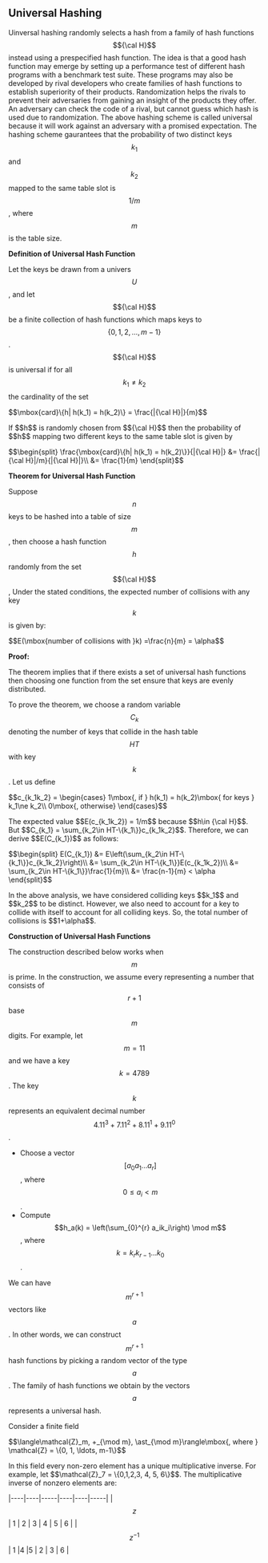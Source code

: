 ## Universal Hashing

<script type="text/javascript" src="https://cdnjs.cloudflare.com/ajax/libs/mathjax/2.7.0/MathJax.js?config=TeX-AMS_CHTML"> </script> <script type="text/x-mathjax-config"> MathJax.Hub.Config({ tex2jax: { inlineMath: [['$','$'], ['\\(','\\)']], processEscapes: true}, jax: ["input/TeX","input/MathML","input/AsciiMath","output/CommonHTML"], extensions: ["tex2jax.js","mml2jax.js","asciimath2jax.js","MathMenu.js","MathZoom.js","AssistiveMML.js", "[Contrib]/a11y/accessibility-menu.js"], TeX: { extensions: ["AMSmath.js","AMSsymbols.js","noErrors.js","noUndefined.js"], equationNumbers: { autoNumber: "AMS" } } }); </script> 

Uinversal hashing randomly selects a hash from a family of hash functions $${\cal H}$$ instead using a prespecified hash function. The idea is that
a good hash function may emerge by setting up a performance test of different hash programs with a benchmark test suite. These programs may also be
developed by rival developers who create families of hash functions to establish superiority of their products. Randomization helps the rivals to 
prevent their adversaries from gaining an insight of the products they offer. An adversary can check the code of a rival, but cannot guess which
hash is used due to randomization. The above hashing scheme is called universal because it will work against an adversary with a promised expectation.
The hashing scheme gaurantees that the probability of two distinct keys $$k_1$$ and $$k_2$$ mapped to the same table slot is $$1/m$$, where $$m$$
is the table size.

<strong>Definition of Universal Hash Function</strong>

Let the keys be drawn from a univers $$U$$, and let $${\cal H}$$ be a finite collection of hash functions which maps keys to $$\{0, 1, 2, \ldots, m-1\}$$.
$${\cal H}$$ is universal if for all $$k_1\ne k_2$$ the cardinality of the set
<p style="align-text:center">
          $$\mbox{card}\{h| h(k_1) = h(k_2)\} = \frac{|{\cal H}|}{m}$$
</p>
If $$h$$ is randomly chosen from $${\cal H}$$ then the probability of $$h$$ mapping two different keys to the same table slot is given by
 <p style="align-text:center">
   $$\begin{split}      
        \frac{\mbox{card}\{h| h(k_1) = h(k_2)\}}{|{\cal H}|} &= \frac{|{\cal H}|/m}{|{\cal H}|}\\
         &= \frac{1}{m}
  \end{split}$$
</p>         
<strong>Theorem for Universal Hash Function</strong>

Suppose $$n$$ keys to be hashed into a table of size $$m$$, then choose a hash function $$h$$ randomly from the set $${\cal H}$$, Under the
stated conditions, the expected number of collisions with any key $$k$$ is given by:
<p style="align-text:center">
$$E(\mbox{number of collisions with }k) =\frac{n}{m} = \alpha$$
</p>
<strong>Proof:</strong>

The theorem implies that if there exists a set of universal hash functions then choosing one function from the set ensure that keys are evenly
distributed.

To prove the theorem, we choose a random variable $$C_{k}$$ denoting the number of keys that collide in the hash table $$HT$$ with key $$k$$.
Let us define
<p style="align-text:center">
$$c_{k_1k_2} = \begin{cases}
          1\mbox{, if } h(k_1) = h(k_2)\mbox{ for keys } k_1\ne k_2\\
          0\mbox{, otherwise}
          \end{cases}$$
</p>
The expected value $$E(c_{k_1k_2}) = 1/m$$ because $$h\in {\cal H}$$. But $$C_{k_1} = \sum_{k_2\in HT-\{k_1\}}c_{k_1k_2}$$. Therefore, 
we can derive $$E(C_{k_1})$$ as follows:
<p style="align-text:center">
$$\begin{split}
      E(C_{k_1}) &= E\left(\sum_{k_2\in HT-\{k_1\}}c_{k_1k_2}\right)\\
          &= \sum_{k_2\in HT-\{k_1\}}E(c_{k_1k_2})\\
          &= \sum_{k_2\in HT-\{k_1\}}\frac{1}{m}\\
          &= \frac{n-1}{m} < \alpha
          \end{split}$$
</p>
In the above analysis, we have considered colliding keys $$k_1$$ and $$k_2$$ to be distinct. However, we also need to account for a key to 
collide with itself to account for all colliding keys. So, the total number of collisions is $$1+\alpha$$.
     
<strong>Construction of Universal Hash Functions</strong>
         
The construction described below works when $$m$$ is prime. In the construction, we assume every representing a number that consists of
$$r+1$$ base $$m$$ digits. For example, let
$$m = 11$$ and we have a key $$k = 4789$$. The key $$k$$ represents an equivalent decimal number $$4.11^3 + 7.11^2 + 8.11^1 + 9.11^0$$. 

- Choose a vector $$[a_0 a_1 \ldots a_r]$$, where $$0\le a_i < m$$.
- Compute $$h_a(k) = \left(\sum_{0}^{r} a_ik_i\right) \mod m$$, where $$k = k_{r}k_{r-1}\ldots k_0$$. 

We can have $$m^{r+1}$$ vectors like $$a$$. In other words, we can construct $$m^{r+1}$$ hash functions by picking 
a random vector of the type $$a$$. The family of hash functions we obtain by the vectors $$a$$ represents a universal hash.

Consider a finite field 
<p style="align-text:center">
          $$\langle\mathcal{Z}_m, +_{\mod m}, \ast_{\mod m}\rangle\mbox{, where } \mathcal{Z} = \{0, 1, \ldots, m-1\}$$
</p>
In this field every non-zero element has a unique multiplicative inverse. For example, let $$\mathcal{Z}_7 = \{0,1,2,3, 4, 5, 6\}$$. The
multiplicative inverse of nonzero elements are:


|----|----|-----|----|----|-----|
| $$z$$  | 1 | 2  | 3 | 4 | 5 | 6 |
| $$z^{-1}$$ | 1 |4 |5 | 2 | 3 | 6 |

